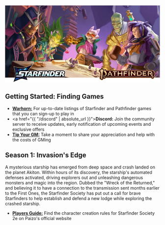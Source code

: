 
![Image](/assets/img/featured-starfinder-pathfinder.webp)

## Getting Started: Finding Games

- [**Warhorn:**](https://warhorn.net/events/tethyr-x-starfinder-pathfinder-2e) For up-to-date listings of Starfinder and Pathfinder games that you can sign-up to play in
- <a href="{{ "/discord" | absolute_url }}">**Discord:**</a> Join the community server to receive updates, early notification of upcoming events and exclusive offers
- [**Tip Your GM:**](https://ko-fi.com/tethyr) Take a moment to share your appreciation and help with the costs of GMing

## Season 1: Invasion's Edge

A mysterious starship has emerged from deep space and crash landed on the planet Akiton. Within hours of its discovery, the starship's automated defenses activated, driving explorers out and unleashing dangerous monsters and magic into the region. Dubbed the "Wreck of the Returned," and believing it to have a connection to the transmission sent months earlier to the First Ones, the Starfinder Society has put out a call for brave Starfinders to help establish and defend a new lodge while exploring the crashed starship.
- [**Players Guide:**](https://downloads.paizo.com/OP-Files/SFS+Invasions+Edge+Players+Guide.pdf) Find the character creation rules for Starfinder Society 2e on Paizo's official website
